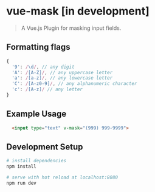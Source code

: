 # vue-mask [in development]

> A Vue.js Plugin for masking input fields.

## Formatting flags
```js
{
  '9': /\d/, // any digit
  'A': /[A-Z]/, // any uppercase letter
  'a': /[a-z]/, // any lowercase letter
  'C': /[A-z0-9]/, // any alphanumeric character
  'c': /[A-z]/ // any letter
}
```


## Example Usage
```html
  <input type="text" v-mask="(999) 999-9999">
```

## Development Setup

``` bash
# install dependencies
npm install

# serve with hot reload at localhost:8080
npm run dev
```
